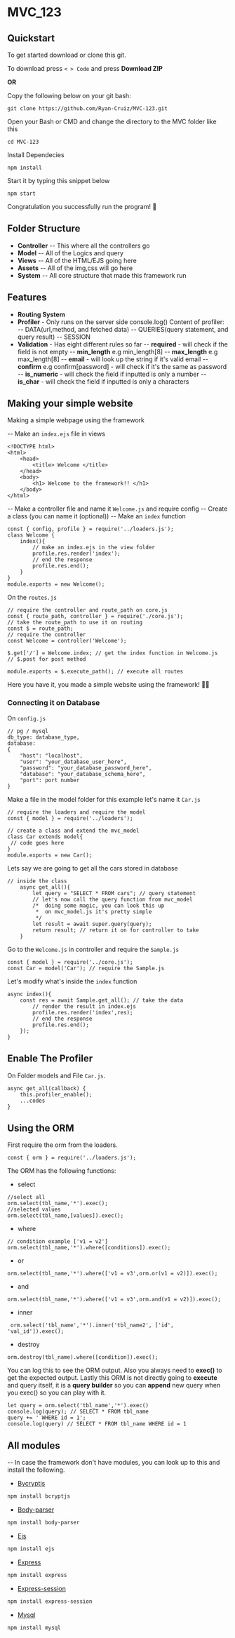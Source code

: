 # MVC_123

## Quickstart
To get started download or clone this git. 

To download press  `< > Code` and press **Download ZIP**

**OR**

Copy the following below on your git bash:
```
git clone https://github.com/Ryan-Cruiz/MVC-123.git
```
Open your Bash or CMD and change the directory to the MVC folder like this
```
cd MVC-123
```
Install Dependecies
```
npm install
```
Start it by typing this snippet below
```
npm start
```
Congratulation you successfully run the program! 🎉

## Folder Structure
- **Controller**
-- This where all the controllers go
- **Model**
-- All of the Logics and query
- **Views**
-- All of the HTML/EJS going here
- **Assets**
-- All of the img,css will go here
- **System**
-- All core structure that made this framework run

## Features

- **Routing System**
- **Profiler** - Only runs on the server side console.log()
   Content of profiler:
-- DATA(url,method, and fetched data)
-- QUERIES(query statement, and query result)
-- SESSION
- **Validation** - Has eight different rules so far
-- **required** - will check if the field is not empty
-- **min_length** e.g min_length[8]
-- **max_length** e.g max_length[8]
-- **email** - will look up the string if it's valid email
-- **confirm** e.g confirm[password] - will check if it's the same as password
-- **is_numeric** - will check the field if inputted is only a number
-- **is_char** - will check the field if inputted is only a characters

## Making your simple website
Making a simple webpage using the framework

-- Make an `index.ejs` file in views 
```
<!DOCTYPE html>
<html>
    <head>
        <title> Welcome </title>
    </head>
    <body>
        <h1> Welcome to the framework!! </h1>
    </body>
</html>
```
--  Make a controller file and name it `Welcome.js` and require config
-- Create a class (you can name it (optional))
-- Make an `index` function
```
const { config, profile } = require('../loaders.js');
class Welcome {
    index(){
        // make an index.ejs in the view folder
        profile.res.render('index'); 
        // end the response
        profile.res.end(); 
    }
}
module.exports = new Welcome();
```
On the `routes.js`
```
// require the controller and route_path on core.js
const { route_path, controller } = require('./core.js');
// take the route_path to use it on routing
const $ = route_path; 
// require the controller
const Welcome = controller('Welcome');

$.get['/'] = Welcome.index; // get the index function in Welcome.js
// $.post for post method

module.exports = $.execute_path(); // execute all routes
```
Here you have it, you made a simple website using the framework! 🎉🥳

### Connecting it on Database
On `config.js` 
```
// pg / mysql
db_type: database_type,
database:
{
    "host": "localhost",
    "user": "your_database_user_here",
    "password": "your_database_password_here",
    "database": "your_database_schema_here",
    "port": port number
}
```
Make a file in the model folder for this example let's name it `Car.js`
```
// require the loaders and require the model
const { model } = require('../loaders'); 

// create a class and extend the mvc_model
class Car extends model{
 // code goes here
}
module.exports = new Car();
```
Lets say we are going to get all the cars stored in database
```
// inside the class
    async get_all(){
        let query = "SELECT * FROM cars"; // query statement
        // let's now call the query function from mvc_model
        /*  doing some magic, you can look this up
         *  on mvc_model.js it's pretty simple 
         */ 
        let result = await super.query(query); 
        return result; // return it on for controller to take
    }
```
Go to the `Welcome.js` in controller and require the `Sample.js`
```
const { model } = require('../core.js');
const Car = model('Car'); // require the Sample.js
```
Let's modify what's inside the `index` function
```
async index(){
    const res = await Sample.get_all(); // take the data
        // render the result in index.ejs
        profile.res.render('index',res); 
        // end the response
        profile.res.end(); 
    });
}
```
## Enable The Profiler
On Folder models and File `Car.js`.
```
async get_all(callback) {
    this.profiler_enable();
    ...codes
}
```
## Using the ORM
First require the orm from the loaders.
```
const { orm } = require('../loaders.js');
```
The ORM has the following functions:
- select
```
//select all
orm.select(tbl_name,'*').exec();
//selected values
orm.select(tbl_name,[values]).exec();
```
- where
```
// condition example ['v1 = v2']
orm.select(tbl_name,'*').where([conditions]).exec();
```
- or
```
orm.select(tbl_name,'*').where(['v1 = v3',orm.or(v1 = v2)]).exec();
```
- and
```
orm.select(tbl_name,'*').where(['v1 = v3',orm.and(v1 = v2)]).exec();
```
- inner
```
 orm.select('tbl_name','*').inner('tbl_name2', ['id', 'val_id']).exec();
```
- destroy
```
orm.destroy(tbl_name).where([condition]).exec();
```
You can log this to see the ORM output. Also you always need to **exec()** to get the expected output. Lastly this ORM is not directly going to **execute** and query itself, it is a **query builder** so you can **append** new query when you exec() so you can play with it.
```
let query = orm.select('tbl_name','*').exec()
console.log(query); // SELECT * FROM tbl_name
query += ' WHERE id = 1';
console.log(query) // SELECT * FROM tbl_name WHERE id = 1
```
## All modules
-- In case the framework don't have modules, you can look up to this and install the following.
- [Bycryptjs](https://www.npmjs.com/package/bcryptjs)
```sh
npm install bcryptjs 
```
- [Body-parser](https://www.npmjs.com/package/body-parser)
```sh
npm install body-parser
```
- [Ejs](https://www.npmjs.com/package/ejs)
```sh
npm install ejs
```
- [Express](https://www.npmjs.com/package/express)
```sh
npm install express
```
- [Express-session](https://www.npmjs.com/package/express-session)
```sh
npm install express-session
```
- [Mysql](https://www.npmjs.com/package/mysql)
```sh
npm install mysql
```
